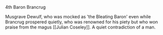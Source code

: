 4th Baron Brancrug

Musgrave Dewulf, who was mocked as 'the Bleating Baron' even while Brancrug prospered quietly, who was renowned for his piety but who won praise from the magus [[Julian Coseley]]. A quiet contradiction of a man.